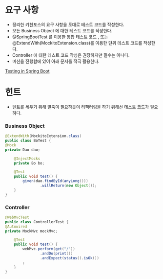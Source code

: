 # 요구 사항
- 정리한 키친포스의 요구 사항을 토대로 테스트 코드를 작성한다.
- 모든 Business Object 에 대한 테스트 코드를 작성한다.
- @SpringBootTest 를 이용한 통합 테스트 코드 , 또는 @ExtendWith(MockitoExtension.class)를 이용한 단위 테스트 코드를 작성한다.
- Controller 에 대한 테스트 코드 작성은 권장하지만 필수는 아니다.
- 미션을 진행함에 있어 아래 문서를 적극 활용한다.

[Testing in Spring Boot](https://www.baeldung.com/spring-boot-testing)

# 힌트
- 텐트를 세우기 위해 말뚝이 필요하듯이 리팩터링을 하기 위해선 테스트 코드가 필요하다.

### Business Object
```java
@ExtendWith(MockitoExtension.class)
public class BoTest {
@Mock
private Dao dao;

    @InjectMocks
    private Bo bo;

    @Test
    public void test() {
        given(dao.findById(anyLong()))
                .willReturn(new Object());
    }
}
```

### Controller
```java
@WebMvcTest
public class ControllerTest {
@Autowired
private MockMvc mockMvc;

    @Test
    public void test() {
        webMvc.perform(get("/"))
                .andDo(print())
                .andExpect(status().isOk())
        ;
    }
}
```
